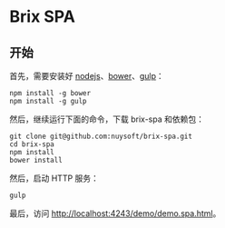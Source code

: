 Brix SPA
========

## 开始

首先，需要安装好 [nodejs](http://nodejs.org/download/)、[bower](http://bower.io/)、[gulp](http://gulpjs.com/)：

```shell
npm install -g bower
npm install -g gulp
```

然后，继续运行下面的命令，下载 brix-spa 和依赖包：

```shell
git clone git@github.com:nuysoft/brix-spa.git
cd brix-spa
npm install
bower install
```

然后，启动 HTTP 服务：

```shell
gulp
```

最后，访问 <http://localhost:4243/demo/demo.spa.html>。